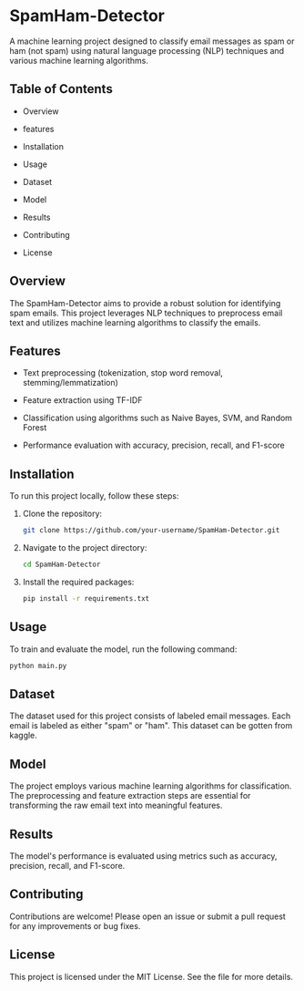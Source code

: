 # SpamHam-Detector

A machine learning project designed to classify email messages as spam or ham (not spam) using natural language processing (NLP) techniques and various machine learning algorithms.

## Table of Contents


- Overview

- features

- Installation

- Usage

- Dataset

- Model

- Results

- Contributing

- License

## Overview

The SpamHam-Detector aims to provide a robust solution for identifying spam emails. This project leverages NLP techniques to preprocess email text and utilizes machine learning algorithms to classify the emails.

## Features
- Text preprocessing (tokenization, stop word removal, stemming/lemmatization)

- Feature extraction using TF-IDF

- Classification using algorithms such as Naive Bayes, SVM, and Random Forest

- Performance evaluation with accuracy, precision, recall, and F1-score

## Installation

To run this project locally, follow these steps:

1. Clone the repository:

    ```bash
    git clone https://github.com/your-username/SpamHam-Detector.git
    ```

2. Navigate to the project directory:

    ```bash
    cd SpamHam-Detector
    ```

3. Install the required packages:

    ```bash
    pip install -r requirements.txt
    ```

## Usage

To train and evaluate the model, run the following command:

```bash
python main.py
```

## Dataset
The dataset used for this project consists of labeled email messages. Each email is labeled as either "spam" or "ham". This dataset can be gotten from kaggle.

## Model
The project employs various machine learning algorithms for classification. The preprocessing and feature extraction steps are essential for transforming the raw email text into meaningful features.

## Results
The model's performance is evaluated using metrics such as accuracy, precision, recall, and F1-score.

## Contributing
Contributions are welcome! Please open an issue or submit a pull request for any improvements or bug fixes.

## License
This project is licensed under the MIT License. See the file for more details.
